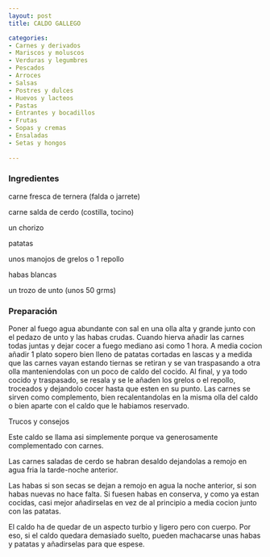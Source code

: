 ```yaml
---
layout: post
title: CALDO GALLEGO

categories:
- Carnes y derivados
- Mariscos y moluscos
- Verduras y legumbres
- Pescados
- Arroces
- Salsas
- Postres y dulces
- Huevos y lacteos
- Pastas
- Entrantes y bocadillos
- Frutas
- Sopas y cremas
- Ensaladas
- Setas y hongos
 
---
```

<h3>Ingredientes</h3>
carne fresca de ternera (falda o jarrete)

carne salda de cerdo (costilla, tocino)

un chorizo

patatas

unos manojos de grelos o 1 repollo

habas blancas

un trozo de unto (unos 50 grms)

<h3>Preparación</h3>
Poner al fuego agua abundante con sal en una olla alta y grande junto con el pedazo de unto y las habas crudas. Cuando hierva añadir las carnes todas juntas y dejar cocer a fuego mediano asi como 1 hora. A media cocion añadir 1 plato sopero bien lleno de patatas cortadas en lascas y a medida que las carnes vayan estando tiernas se retiran y se van traspasando a otra olla manteniendolas con un poco de caldo del cocido. Al final, y ya todo cocido y traspasado, se resala y se le añaden los grelos o el repollo, troceados y dejandolo cocer hasta que esten en su punto. Las carnes se sirven como complemento, bien recalentandolas en la misma olla del caldo o bien aparte con el caldo que le habiamos reservado.

Trucos y consejos

Este caldo se llama asi simplemente porque va generosamente complementado con carnes.

Las carnes saladas de cerdo se habran desaldo dejandolas a remojo en agua fria la tarde-noche anterior.

Las habas si son secas se dejan a remojo en agua la noche anterior, si son habas nuevas no hace falta. Si fuesen habas en conserva, y como ya estan cocidas, casi mejor añadirselas en vez de al principio a media cocion junto con las patatas.

El caldo ha de quedar de un aspecto turbio y ligero pero con cuerpo. Por eso, si el caldo quedara demasiado suelto, pueden machacarse unas habas y patatas y añadirselas para que espese.

